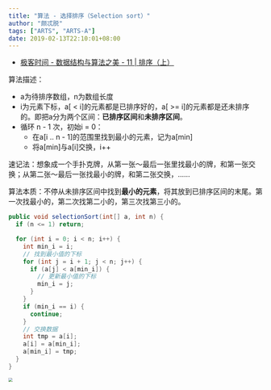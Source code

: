 ```yaml
---
title: "算法 - 选择排序（Selection sort）"
author: "颇忒脱"
tags: ["ARTS", "ARTS-A"]
date: 2019-02-13T22:10:01+08:00
---
```


<!--more-->

* [极客时间 - 数据结构与算法之美 - 11 | 排序（上）][1]

算法描述：

* a为待排序数组，n为数组长度
* i为元素下标，a[ < i]的元素都是已排序好的，a[ >= i]的元素都是还未排序的。即把a分为两个区间：**已排序区间**和**未排序区间**。
* 循环 n - 1 次，初始i = 0：
  * 在a[i .. n - 1]的范围里找到最小的元素，记为a[min]
  * 将a[min]与a[i]交换，i++

速记法：想象成一个手扑克牌，从第一张～最后一张里找最小的牌，和第一张交换；从第二张～最后一张找最小的牌，和第二张交换，……

算法本质：不停从未排序区间中找到**最小的元素**，将其放到已排序区间的末尾。第一次找最小的，第二次找第二小的，第三次找第三小的。

```java
public void selectionSort(int[] a, int n) {
  if (n <= 1) return;

  for (int i = 0; i < n; i++) {
    int min_i = i;
    // 找到最小值的下标
    for (int j = i + 1; j < n; j++) {
      if (a[j] < a[min_i]) {
        // 更新最小值的下标
        min_i = j;
      }
    }
    if (min_i == i) {
      continue;
    }
    // 交换数据
    int tmp = a[i];
    a[i] = a[min_i];
    a[min_i] = tmp;
  }
}
```

<img src="../sort/selection-sort.png" style="zoom:50%" />

[1]: https://time.geekbang.org/column/article/41802